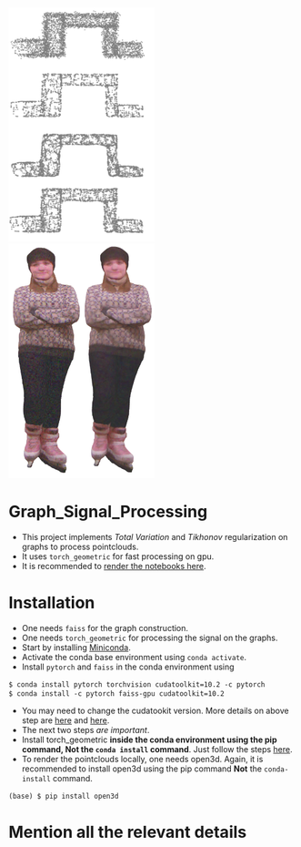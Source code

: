 
<img src="./data/out_shape.png" alt="shape_processing" width="256" height="412"><img src="./data/out_color.png" alt="shape_processing" width="256" height="412">

# Graph_Signal_Processing
- This project implements *Total Variation* and *Tikhonov* regularization on graphs to process pointclouds.
- It uses `torch_geometric` for fast processing on gpu.
- It is recommended to [render the notebooks here](www.example.com).


# Installation
- One needs `faiss` for the graph construction.
- One needs `torch_geometric` for processing the signal on the graphs.
- Start by installing  [Miniconda](https://docs.conda.io/en/latest/miniconda.html).
- Activate the conda base environment using `conda activate`.
- Install `pytorch` and `faiss` in the conda environment using 
```
$ conda install pytorch torchvision cudatoolkit=10.2 -c pytorch
$ conda install -c pytorch faiss-gpu cudatoolkit=10.2
```
- You may need to change the cudatookit version. More details on above step are [here](https://pytorch.org/get-started/locally/) and [here](https://github.com/facebookresearch/faiss/blob/master/INSTALL.md).
- The next two steps *are important*.
- Install torch_geometric **inside the conda environment using the pip command, Not the `conda install` command**. Just follow the steps [here](https://pytorch-geometric.readthedocs.io/en/latest/notes/installation.html).
- To render the pointclouds locally, one needs open3d. Again, it is recommended to install open3d using the pip command **Not** the `conda-install` command.
```
(base) $ pip install open3d
```


# Mention all the relevant details

